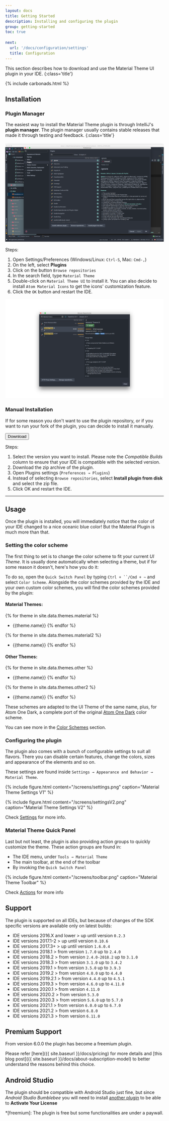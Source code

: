 ```yaml
---
layout: docs
title: Getting Started
description: Installing and configuring the plugin
group: getting-started
toc: true

next:
  url: '/docs/configuration/settings'
  title: Configuration
---
```


This section describes how to download and use the Material Theme UI plugin in your IDE.
{:class='title'}

{% include carbonads.html %}

## Installation

### Plugin Manager

The easiest way to install the Material Theme plugin is through IntelliJ's **plugin manager**. The plugin manager usually contains stable releases that made it through testing and feedback.
{:class='title'}

<img src="/img/screens/plugins.png" alt="Plugins">

Steps:
1. Open Settings/Preferences (Windows/Linux: `Ctrl-S`, Mac: `Cmd-,`)
2. On the left, select **Plugins**
3. Click on the button `Browse repositories`
4. In the search field, type `Material Theme`
5. Double-click on `Material Theme UI` to install it. You can also decide to install `Atom Material Icons` to get the icons' customization feature.
6. Click the `OK` button and restart the IDE.

<img src="/img/screens/listplugin.png" alt="Plugins List">

### Manual Installation

If for some reason you don't want to use the plugin repository, or if you want to run your fork of the plugin, you can
decide to install it manually.

<a href="https://plugins.jetbrains.com/plugin/8006-material-theme-ui">
  <button class="btn">Download <icon class="fa fa-download"></icon></button>
</a>

Steps:
1. Select the version you want to install. Please note the _Compatible Builds_ column to ensure that your IDE is
   compatible with the selected version.
2. Download the zip archive of the plugin.
3. Open Plugins settings (`Preferences → Plugins`)
4. Instead of selecting `Browse repositories`, select **Install plugin from disk** and select the zip file.
5. Click OK and restart the IDE.

----

## Usage

Once the plugin is installed, you will immediately notice that the color of your IDE changed to a nice oceanic blue
color! But the Material Plugin is much more than that.

### Setting the color scheme

The first thing to set is to change the color scheme to fit your current _UI Theme_. It is usually done automatically
when selecting a theme, but if for some reason it doesn't, here's how you do it:

To do so, open the `Quick Switch Panel` by typing `Ctrl + ``/Cmd + ~` and select `Color Scheme`. Alongside the color
schemes provided by the IDE and your own custom color schemes, you will find the color schemes provided by the
plugin:

#### Material Themes:

{% for theme in site.data.themes.material %}
- {{theme.name}}
{% endfor %}

{% for theme in site.data.themes.material2 %}
- {{theme.name}}
{% endfor %}

#### Other Themes:

{% for theme in site.data.themes.other %}
- {{theme.name}}
{% endfor %}

{% for theme in site.data.themes.other2 %}
- {{theme.name}}
{% endfor %}

These schemes are adapted to the UI Theme of the same name, plus, for Atom One Dark, a complete port of the original
[Atom One Dark](https://github.com/atom/one-dark-syntax) color scheme.

You can see more in the [Color Schemes](/docs/configuration/color-schemes) section.

### Configuring the plugin

The plugin also comes with a bunch of configurable settings to suit all flavors. There you can disable certain features,
change the colors, sizes and appearance of the elements and so on.

These settings are found inside `Settings → Appearance and Behavior → Material Theme`.

{% include figure.html content="/screens/settings.png" caption="Material Theme Settings V1" %}

{% include figure.html content="/screens/settingsV2.png" caption="Material Theme Settings V2" %}


Check [Settings](/docs/configuration/settings) for more info.

### Material Theme Quick Panel

Last but not least, the plugin is also providing action groups to quickly customize the theme. These action groups are
found in:
- The IDE menu, under `Tools → Material Theme`
- The main toolbar, at the end of the toolbar
- By invoking the `Quick Switch Panel`

{% include figure.html content="/screens/toolbar.png" caption="Material Theme Toolbar" %}

Check [Actions](/docs/configuration/quick-actions-panel}}) for more info

## Support

The plugin is supported on all IDEs, but because of changes of the SDK specific versions are available only on latest builds:

- IDE versions 2016.X and lower > up until version `0.2.3`
- IDE versions 2017.1-2 > up until version `0.10.6`
- IDE versions 2017.3+ > up until version `1.6.0.4`
- IDE versions 2018.1 > from version `1.7.0` up to `2.4.0`
- IDE versions 2018.2 > from version `2.4.0-2018.2` up to `3.1.0`
- IDE versions 2018.3 > from version `3.1.0` up to `3.4.2`
- IDE versions 2019.1 > from version `3.5.0` up to `3.9.3`
- IDE versions 2019.2 > from version `4.0.0` up to `4.4.0`
- IDE versions 2019.2.1 > from version `4.4.0` up to `4.5.1`
- IDE versions 2019.3 > from version `4.6.0` up to `4.11.0`
- IDE versions 2020.1 > from version `4.11.0`
- IDE versions 2020.2 > from version `5.3.0`
- IDE versions 2020.3 > from version `5.6.0` up to `5.7.0`
- IDE versions 2021.1 > from version `6.0.0` up to `6.7.0`
- IDE versions 2021.2 > from version `6.8.0`
- IDE versions 2021.3 > from version `6.11.0`

## Premium Support

From version 6.0.0 the plugin has become a freemium plugin.

Please refer [here]({{ site.baseurl }}/docs/pricing) for more details and [this blog post]({{ site.baseurl }}/docs/about-subscription-model) to better understand the reasons behind this choice.


## Android Studio

The plugin should be compatible with Android Studio just fine,
but since _Android Studio Bumblebee_ you will need to install [another plugin](https://plugins.jetbrains.com/plugin/13407-jetbrains-marketplace-licensing-support) to be able to **Activate Your License**



*[freemium]: The plugin is free but some functionalities are under a paywall.

